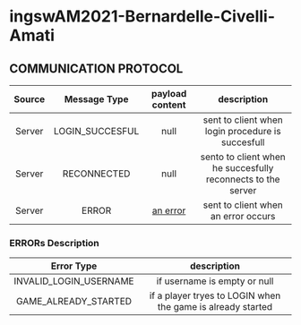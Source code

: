 # ingswAM2021-Bernardelle-Civelli-Amati



## COMMUNICATION PROTOCOL

| Source      | Message Type  | payload content    |  description
| :----:        |    :----:   |          :----:  |     :----:  |
| Server     | LOGIN_SUCCESFUL       | null    | sent to client when login procedure is succesfull
| Server     | RECONNECTED        | null     | sento to client when he succesfully reconnects to the server
| Server     | ERROR        | [an error](#errors-Description)     | sent to client when an error occurs




### ERRORs Description

| Error Type   |  description  
| :----:        |    :----:   |        
| INVALID_LOGIN_USERNAME     | if username is empty or null
| GAME_ALREADY_STARTED     | if a player tryes to LOGIN when the game is already started

